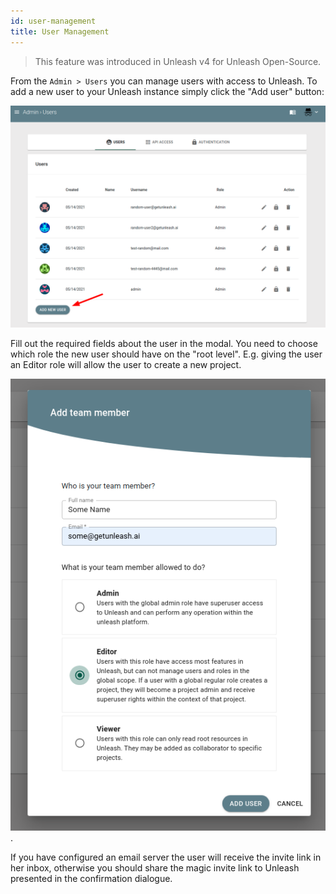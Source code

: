 ```yaml
---
id: user-management
title: User Management
---
```


> This feature was introduced in Unleash v4 for Unleash Open-Source.

From the `Admin > Users` you can manage users with access to Unleash. To add a new user to your Unleash instance simply click the "Add user" button:

![Add user button](../assets/user_admin-add-user.png)

Fill out the required fields about the user in the modal. You need to choose which role the new user should have on the "root level". E.g. giving the user an Editor role will allow the user to create a new project.

![Add user button](../assets/user_admin_add_user_modal.png).

If you have configured an email server the user will receive the invite link in her inbox, otherwise you should share the magic invite link to Unleash presented in the confirmation dialogue.

